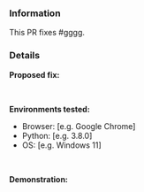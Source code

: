 <!-- 
    Failure to fill out this template properly may result in your PR being ignored without warning. 
    
    ICS News Website is licensed under the GNU GPL-v3 license, By contributing to the ICS News Website
    You agree to license your code under the GNU GPL-v3 license, which can be found here: https://github.com/ICS-Izmir/News-Website/blob/main/LICENSE
-->


### Information

<!-- Replace #gggg with the number of the original issue. -->

This PR fixes #gggg. 

### Details

**Proposed fix:**



<br>

**Environments tested:**    

  - Browser: [e.g. Google Chrome]
  - Python: [e.g. 3.8.0]
  - OS: [e.g. Windows 11]
   
<br>

**Demonstration:**    

<!--
    Include screenshots/log snippets from before and after as necessary. If you have created a test website, please link to the
    website, source code, and exact version used where possible.
-->
